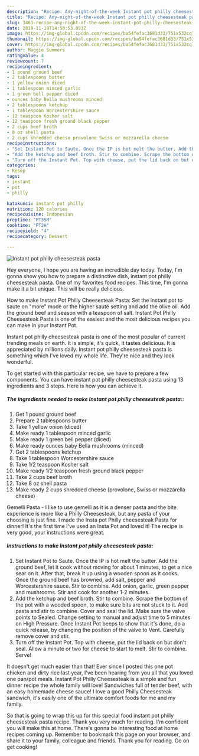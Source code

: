 ```yaml
---
description: "Recipe: Any-night-of-the-week Instant pot philly cheesesteak pasta"
title: "Recipe: Any-night-of-the-week Instant pot philly cheesesteak pasta"
slug: 3461-recipe-any-night-of-the-week-instant-pot-philly-cheesesteak-pasta
date: 2019-11-19T14:50:53.093Z
image: https://img-global.cpcdn.com/recipes/ba54fefac3681d33/751x532cq70/instant-pot-philly-cheesesteak-pasta-recipe-main-photo.jpg
thumbnail: https://img-global.cpcdn.com/recipes/ba54fefac3681d33/751x532cq70/instant-pot-philly-cheesesteak-pasta-recipe-main-photo.jpg
cover: https://img-global.cpcdn.com/recipes/ba54fefac3681d33/751x532cq70/instant-pot-philly-cheesesteak-pasta-recipe-main-photo.jpg
author: Maggie Summers
ratingvalue: 4
reviewcount: 7
recipeingredient:
- 1 pound ground beef
- 2 tablespoons butter
- 1 yellow onion diced
- 1 tablespoon minced garlic
- 1 green bell pepper diced
- ounces baby Bella mushrooms minced
- 2 tablespoons ketchup
- 1 tablespoon Worcestershire sauce
- 12 teaspoon Kosher salt
- 12 teaspoon fresh ground black pepper
- 2 cups beef broth
- 8 oz shell pasta
- 2 cups shredded cheese provolone Swiss or mozzarella cheese
recipeinstructions:
- "Set Instant Pot to Saute. Once the IP is hot melt the butter. Add the ground beef, let it cook without moving for about 1 minutes, to get a nice sear on it. After that, break it up using a wooden spoon as it cooks. Once the ground beef has browned, add salt, pepper and Worcestershire sauce. Stir to combine. Add onion, garlic, green pepper and mushrooms. Stir and cook for another 1-2 minutes."
- "Add the ketchup and beef broth. Stir to combine. Scrape the bottom of the pot with a wooded spoon, to make sure bits are not stuck to it. Add pasta and stir to combine. Cover and seal the lid. Make sure the valve points to Sealed. Change setting to manual and adjust time to 5 minutes on High Pressure. Once Instant Pot beeps to show that it&#39;s done, do a quick release, by changing the position of the valve to Vent. Carefully remove cover and stir."
- "Turn off the Instant Pot. Top with cheese, put the lid back on but don&#39;t seal. Allow a minute or two for cheese to start to melt. Stir to combine. Serve!"
categories:
- Resep
tags:
- instant
- pot
- philly

katakunci: instant pot philly
nutrition: 120 calories
recipecuisine: Indonesian
preptime: "PT35M"
cooktime: "PT2H"
recipeyield: "4"
recipecategory: Dessert

---
```



![Instant pot philly cheesesteak pasta](https://img-global.cpcdn.com/recipes/ba54fefac3681d33/751x532cq70/instant-pot-philly-cheesesteak-pasta-recipe-main-photo.jpg)

Hey everyone, I hope you are having an incredible day today. Today, I'm gonna show you how to prepare a distinctive dish, instant pot philly cheesesteak pasta. One of my favorites food recipes. This time, I'm gonna make it a bit unique. This will be really delicious.

How to make Instant Pot Philly Cheesesteak Pasta: Set the instant pot to saute on &#34;more&#34; mode or the higher sauté setting and add the olive oil. Add the ground beef and season with a teaspoon of salt. Instant Pot Philly Cheesesteak Pasta is one of the easiest and the most delicious recipes you can make in your Instant Pot.

Instant pot philly cheesesteak pasta is one of the most popular of current trending meals on earth. It is simple, it's quick, it tastes delicious. It is appreciated by millions daily. Instant pot philly cheesesteak pasta is something which I've loved my whole life. They're nice and they look wonderful.


To get started with this particular recipe, we have to prepare a few components. You can have instant pot philly cheesesteak pasta using 13 ingredients and 3 steps. Here is how you can achieve it.

##### The ingredients needed to make Instant pot philly cheesesteak pasta::

1. Get 1 pound ground beef
1. Prepare 2 tablespoons butter
1. Take 1 yellow onion (diced)
1. Make ready 1 tablespoon minced garlic
1. Make ready 1 green bell pepper (diced)
1. Make ready ounces baby Bella mushrooms (minced)
1. Get 2 tablespoons ketchup
1. Take 1 tablespoon Worcestershire sauce
1. Take 1/2 teaspoon Kosher salt
1. Make ready 1/2 teaspoon fresh ground black pepper
1. Take 2 cups beef broth
1. Take 8 oz shell pasta
1. Make ready 2 cups shredded cheese (provolone, Swiss or mozzarella cheese)


Gemelli Pasta - I like to use gemelli as it is a denser pasta and the bite experience is more like a Philly Cheesesteak, but any pasta of your choosing is just fine. I made the Insta pot Philly cheesesteak Pasta for dinner! It&#39;s the first time I&#39;ve used an Insta Pot and loved it! The recipe is very good, your instructions were great. 

##### Instructions to make Instant pot philly cheesesteak pasta:

1. Set Instant Pot to Saute.
Once the IP is hot melt the butter.
Add the ground beef, let it cook without moving for about 1 minutes, to get a nice sear on it. After that, break it up using a wooden spoon as it cooks.
Once the ground beef has browned, add salt, pepper and Worcestershire sauce. Stir to combine. Add onion, garlic, green pepper and mushrooms. Stir and cook for another 1-2 minutes.
1. Add the ketchup and beef broth. Stir to combine. Scrape the bottom of the pot with a wooded spoon, to make sure bits are not stuck to it.
Add pasta and stir to combine.
Cover and seal the lid. Make sure the valve points to Sealed. Change setting to manual and adjust time to 5 minutes on High Pressure.
Once Instant Pot beeps to show that it&#39;s done, do a quick release, by changing the position of the valve to Vent. Carefully remove cover and stir.
1. Turn off the Instant Pot.
Top with cheese, put the lid back on but don&#39;t seal. Allow a minute or two for cheese to start to melt. Stir to combine.
Serve!


It doesn&#39;t get much easier than that! Ever since I posted this one pot chicken and dirty rice last year, I&#39;ve been hearing from you all that you loved one pan/pot meals. Instant Pot Philly Cheesesteak is a simple and fun dinner recipe the whole family will love! Sandwiches full of tender beef, with an easy homemade cheese sauce! I love a good Philly Cheesesteak sandwich, it&#39;s easily one of the ultimate comfort foods for me and my family. 

So that is going to wrap this up for this special food instant pot philly cheesesteak pasta recipe. Thank you very much for reading. I'm confident you will make this at home. There's gonna be interesting food at home recipes coming up. Remember to bookmark this page on your browser, and share it to your family, colleague and friends. Thank you for reading. Go on get cooking!

